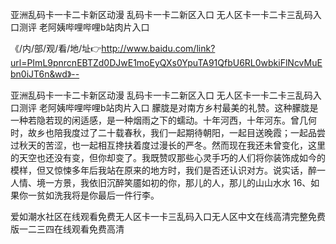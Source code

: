 亚洲乱码卡一卡二卡新区动漫
乱码卡一卡二新区入口
无人区卡一卡二卡三乱码入口测评
老阿姨哔哩哔哩b站肉片入口


《/内/部/观/看/地/址👉http://www.baidu.com/link?url=PImL9pnrcnEBTZd0DJwE1moEyQXs0YpuTA91QfbU6RL0wbkiFlNcvMuEbn0iJT6n&wd》--

亚洲乱码卡一卡二卡新区动漫
乱码卡一卡二新区入口
无人区卡一卡二卡三乱码入口测评
老阿姨哔哩哔哩b站肉片入口
朦胧是对南方乡村最美的礼赞。这种朦胧是一种若隐若现的闲适感，是一种烟雨之下的蠕动。十年河西，十年河东。曾几何时，故乡也陪我度过了二十载春秋，我们一起期待朝阳，一起目送晚霞；一起品尝过秋天的苦涩，也一起相互搀扶着度过漫长的严冬。然而现在我还未曾变化，这里的天空也还没有变，但你却变了。我既赞叹那些心灵手巧的人们将你装饰成如今的模样，但又惊悚多年后我站在原来的地方时，我们是否还认识对方。说实话，醉一人情、境一方景，我依旧沉醉笑靥如初的你，那儿的人，那儿的山山水水
	16、如果你一贫如洗我将是你最后一件行李。





爱如潮水社区在线观看免费无人区卡一卡三乱码入口无人区中文在线高清完整免费版一二三四在线观看免费高清
